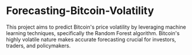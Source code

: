 # Forecasting-Bitcoin-Volatility
This project aims to predict Bitcoin's price volatility by leveraging machine learning techniques, specifically the Random Forest algorithm. Bitcoin's highly volatile nature makes accurate forecasting crucial for investors, traders, and policymakers.
